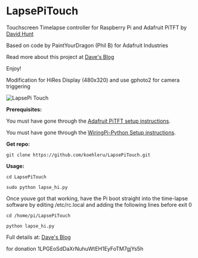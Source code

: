 LapsePiTouch
============

Touchscreen Timelapse controller for Raspberry Pi and Adafruit PiTFT by [David Hunt](http://www.davidhunt.ie) 

Based on code by PaintYourDragon (Phil B) for Adafruit Industries

Read more about this project at [Dave's Blog](http://www.davidhunt.ie/?p=3349)

Enjoy!

Modification for HiRes Display (480x320) and use gphoto2 for camera triggering

![LapsePi Touch](http://i.imgur.com/6lUPMah.png?1)

**Prerequisites:**

You must have gone through the [Adafruit PiTFT setup instructions](https://learn.adafruit.com/adafruit-pitft-3-dot-5-touch-screen-for-raspberry-pi).

You must have gone through the [WiringPi-Python Setup instructions](https://github.com/WiringPi/WiringPi-Python).

**Get repo:**
    
    git clone https://github.com/koehleru/LapsePiTouch.git
    
    
**Usage:**

    cd LapsePiTouch

    sudo python lapse_hi.py
	
Once youve got that working, have the Pi boot straight into the time-lapse software by editing /etc/rc.local and adding the following lines before exit 0

	cd /home/pi/LapsePiTouch

	python lapse_hi.py


Full details at: [Dave's Blog](http://www.davidhunt.ie/?p=3349)

for donation 1LPGEoSdDaXrNuhuWtEH1EyFoTM7gjYs5h
